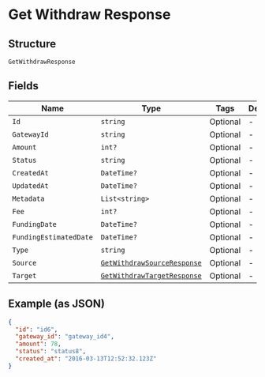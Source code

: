 
# Get Withdraw Response

## Structure

`GetWithdrawResponse`

## Fields

| Name | Type | Tags | Description |
|  --- | --- | --- | --- |
| `Id` | `string` | Optional | - |
| `GatewayId` | `string` | Optional | - |
| `Amount` | `int?` | Optional | - |
| `Status` | `string` | Optional | - |
| `CreatedAt` | `DateTime?` | Optional | - |
| `UpdatedAt` | `DateTime?` | Optional | - |
| `Metadata` | `List<string>` | Optional | - |
| `Fee` | `int?` | Optional | - |
| `FundingDate` | `DateTime?` | Optional | - |
| `FundingEstimatedDate` | `DateTime?` | Optional | - |
| `Type` | `string` | Optional | - |
| `Source` | [`GetWithdrawSourceResponse`](../../doc/models/get-withdraw-source-response.md) | Optional | - |
| `Target` | [`GetWithdrawTargetResponse`](../../doc/models/get-withdraw-target-response.md) | Optional | - |

## Example (as JSON)

```json
{
  "id": "id6",
  "gateway_id": "gateway_id4",
  "amount": 78,
  "status": "status8",
  "created_at": "2016-03-13T12:52:32.123Z"
}
```

